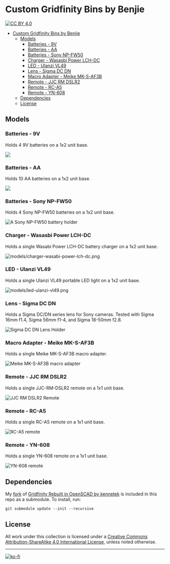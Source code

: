# Custom Gridfinity Bins by Benjie
[![CC BY 4.0][cc-by-shield]][cc-by-sa]

- [Custom Gridfinity Bins by Benjie](#custom-gridfinity-bins-by-benjie)
  - [Models](#models)
    - [Batteries - 9V](#batteries---9v)
    - [Batteries - AA](#batteries---aa)
    - [Batteries - Sony NP-FW50](#batteries---sony-np-fw50)
    - [Charger - Wasasbi Power LCH-DC](#charger---wasasbi-power-lch-dc)
    - [LED - Ulanzi VL49](#led---ulanzi-vl49)
    - [Lens - Sigma DC DN](#lens---sigma-dc-dn)
    - [Macro Adapter - Meike MK-S-AF3B](#macro-adapter---meike-mk-s-af3b)
    - [Remote - JJC RM DSLR2](#remote---jjc-rm-dslr2)
    - [Remote - RC-A5](#remote---rc-a5)
    - [Remote - YN-608](#remote---yn-608)
  - [Dependencies](#dependencies)
  - [License](#license)

## Models
### Batteries - 9V
Holds 4 9V batteries on a 1x2 unit base.

![](models/batteries-9v.png)

### Batteries - AA 
Holds 10 AA batteries on a 1x2 unit base.

![](models/batteries-aa.png)

### Batteries - Sony NP-FW50
Holds 4 Sony NP-FW50 batteries on a 1x2 unit base.

![A Sony NP-FW50 battery holder](models/batteries-sony-np-fw50.png)

### Charger - Wasasbi Power LCH-DC
Holds a single Wasabi Power LCH-DC battery charger on a 1x2 unit base.

![models/charger-wasabi-power-lch-dc.png](models/charger-wasabi-power-lch-dc.png)

### LED - Ulanzi VL49
Holds a single Ulanzi VL49 portable LED light on a 1x2 unit base.

![models/led-ulanzi-vl49.png](models/led-ulanzi-vl49.png)


### Lens - Sigma DC DN 
Holds a Sigma DC/DN series lens for Sony cameras. Tested with Sigma 16mm f1.4, Sigma 56mm f1-4, and Sigma 18-50mm f2.8. 

![Sigma DC DN Lens Holder](models/lens-sigma-dc-dn-sony.png)

### Macro Adapter - Meike MK-S-AF3B
Holds a single Meike MK-S-AF3B macro adapter.

![Meike MK-S-AF3B macro adapter](models/macro-adapter-mk-s-af3b.png)

### Remote - JJC RM DSLR2
Holds a single JJC-RM-DSLR2 remote on a 1x1 unit base.

![JJC RM DSLR2 Remote](models/remote-jjc-rm-dslr2.png)

### Remote - RC-A5
Holds a single RC-A5 remote on a 1x1 unit base.

![RC-A5 remote](models/remote-rc-a5.png)

### Remote - YN-608
Holds a single YN-608 remote on a 1x1 unit base.

![YN-608 remote](models/remote-yn608.png)


## Dependencies
My [fork](git@github.com:benjiao/gridfinity-rebuilt-openscad.git) of [Gridfinity Rebuilt in OpenSCAD by kennetek](https://github.com/kennetek/gridfinity-rebuilt-openscad) is included in this repo as a submodule. To install, run:
```
git submodule update --init --recursive
```

## License
All work under this collection is licensed under a
[Creative Commons Attribution-ShareAlike 4.0 International License][cc-by-sa], unless noted otherwise.

---
[![ko-fi](https://ko-fi.com/img/githubbutton_sm.svg)](https://ko-fi.com/C0C24WFYS) 

[cc-by-sa]: http://creativecommons.org/licenses/by-sa/4.0/
[cc-by-shield]: https://img.shields.io/badge/License-CC%20BY%20BY%20SA%204.0-lightgrey.svg
